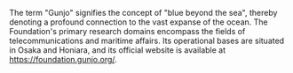 The term "Gunjo" signifies the concept of "blue beyond the sea", thereby denoting a profound connection to the vast expanse of the ocean.
The Foundation's primary research domains encompass the fields of telecommunications and maritime affairs.
Its operational bases are situated in Osaka and Honiara, and its official website is available at https://foundation.gunjo.org/.
